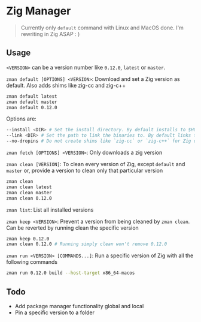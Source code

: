# Zig Manager

> Currently only `default` command with Linux and MacOS done. I'm rewriting in Zig ASAP : )

## Usage
`<VERSION>` can be a version number like `0.12.0`, `latest` or `master`.

`zman default [OPTIONS] <VERSION>`: Download and set a Zig version as default. Also adds shims like zig-cc and zig-c++
```bash
zman default latest
zman default master
zman default 0.12.0
```

Options are:
```bash
--install <DIR> # Set the install directory. By default installs to $HOME/.local/share/zman
--link <DIR> # Set the path to link the binaries to. By default links to $HOME/.local/bin
--no-dropins # Do not create shims like `zig-cc` or `zig-c++` for Zig drop-in replacements 
```

`zman fetch [OPTIONS] <VERSION>`: Only downloads a zig version

`zman clean [VERSION]`: To clean every version of Zig, except `default` and `master` or, provide a version to clean only that particular version
```bash
zman clean
zman clean latest
zman clean master
zman clean 0.12.0
```
`zman list`: List all installed versions

`zman keep <VERSION>`: Prevent a version from being cleaned by `zman clean`. Can be reverted by running clean the specific version
```bash
zman keep 0.12.0
zman clean 0.12.0 # Running simply clean won't remove 0.12.0
```
`zman run <VERSION> [COMMANDS...]`: Run a specific version of Zig with all the following commands

```bash
zman run 0.12.0 build --host-target x86_64-macos
```
## Todo
- Add package manager functionality global and local
- Pin a specific version to a folder
